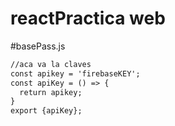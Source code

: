 # reactPractica web


#basePass.js
```html
//aca va la claves
const apikey = 'firebaseKEY';
const apiKey = () => {
  return apikey;
}
export {apiKey};
